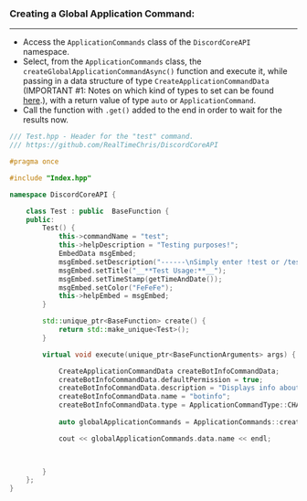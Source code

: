 
### **Creating a Global Application Command:**
---
- Access the `ApplicationCommands` class of the `DiscordCoreAPI` namespace.
- Select, from the `ApplicationCommands` class, the `createGlobalApplicationCommandAsync()` function and execute it, while passing in a data structure of type `CreateApplicationCommandData` (IMPORTANT #1: Notes on which kind of types to set can be found [here](https://discord.com/developers/docs/interactions/application-commands#subcommands-and-subcommand-groups).), with a return value of type `auto` or `ApplicationCommand`.
- Call the function with `.get()` added to the end in order to wait for the results now.

```cpp
/// Test.hpp - Header for the "test" command.
/// https://github.com/RealTimeChris/DiscordCoreAPI

#pragma once

#include "Index.hpp"

namespace DiscordCoreAPI {

	class Test : public  BaseFunction {
	public:
		Test() {
			this->commandName = "test";
			this->helpDescription = "Testing purposes!";
			EmbedData msgEmbed;
			msgEmbed.setDescription("------\nSimply enter !test or /test!\n------");
			msgEmbed.setTitle("__**Test Usage:**__");
			msgEmbed.setTimeStamp(getTimeAndDate());
			msgEmbed.setColor("FeFeFe");
			this->helpEmbed = msgEmbed;
		}

		std::unique_ptr<BaseFunction> create() {
			return std::make_unique<Test>();
		}

		virtual void execute(unique_ptr<BaseFunctionArguments> args) {

			CreateApplicationCommandData createBotInfoCommandData;
			createBotInfoCommandData.defaultPermission = true;
			createBotInfoCommandData.description = "Displays info about the current bot.";
			createBotInfoCommandData.name = "botinfo";
			createBotInfoCommandData.type = ApplicationCommandType::CHAT_INPUT;
			
			auto globalApplicationCommands = ApplicationCommands::createGlobalApplicationCommandAsync(createBotInfoCommandData).get();

			cout << globalApplicationCommands.data.name << endl;

			

		}
	};
}
```
